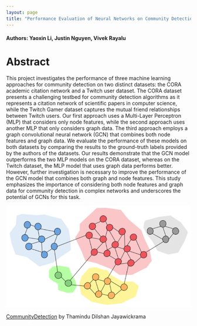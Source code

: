 ```yaml
---
layout: page
title: "Performance Evaluation of Neural Networks on Community Detection"
---
```


#### Authors: Yaoxin Li, Justin Nguyen, Vivek Rayalu


# Abstract

This project investigates the performance of three machine learning approaches for community detection on two distinct datasets: the CORA academic citation network and a Twitch user dataset. The CORA dataset presents a challenging testbed for community detection algorithms as it represents a citation network of scientific papers in computer science, while the Twitch Gamer dataset captures the mutual friend relationships between Twitch users. Our first approach uses a Multi-Layer Perceptron (MLP) that considers only node features, while the second approach uses another MLP that only considers graph data. The third approach employs a graph convolutional neural network (GCN) that combines both node features and graph data. We evaluate the performance of these models on both datasets by comparing the results to the ground-truth labels provided by the authors of the datasets. Our results demonstrate that the GCN model outperforms the two MLP models on the CORA dataset, whereas on the Twitch dataset, the MLP model that uses graph data performs better. However, further investigation is necessary to improve the performance of the GCN model that combines both graph and node features. This study emphasizes the importance of considering both node features and graph data for community detection in complex networks and underscores the potential of GCNs for this task.

![community_detection](figures/community_detection.png) 

[CommunityDetection](https://towardsdatascience.com/community-detection-algorithms-9bd8951e7dae) by Thamindu Dilshan Jayawickrama
